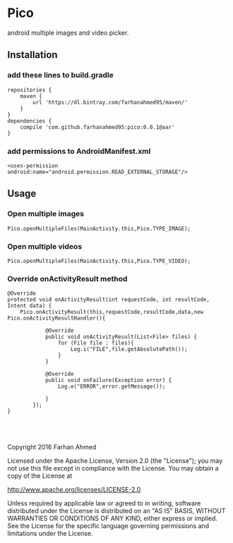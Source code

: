 # Pico
android multiple images and video picker.

## Installation
### add these lines to build.gradle
```
repositories {
    maven {
        url 'https://dl.bintray.com/farhanahmed95/maven/'
    }
}
dependencies {
    compile 'com.github.farhanahmed95:pico:0.0.1@aar'
}

```
### add permissions to AndroidManifest.xml
```
<uses-permission android:name="android.permission.READ_EXTERNAL_STORAGE"/>
```
## Usage
### Open multiple images
```
Pico.openMultipleFiles(MainActivity.this,Pico.TYPE_IMAGE);
```
### Open multiple videos
```
Pico.openMultipleFiles(MainActivity.this,Pico.TYPE_VIDEO);
```
### Override onActivityResult method
```
@Override
protected void onActivityResult(int requestCode, int resultCode, Intent data) {
    Pico.onActivityResult(this,requestCode,resultCode,data,new Pico.onActivityResultHandler(){

            @Override
            public void onActivityResult(List<File> files) {
                for (File file : files){
                    Log.i("FILE",file.getAbsolutePath());
                }
            }

            @Override
            public void onFailure(Exception error) {
                Log.e("ERROR",error.getMessage());

            }
        });
}
```
<br />
<br />
<br />
Copyright 2016 Farhan Ahmed

Licensed under the Apache License, Version 2.0 (the "License");
you may not use this file except in compliance with the License.
You may obtain a copy of the License at

http://www.apache.org/licenses/LICENSE-2.0

Unless required by applicable law or agreed to in writing, software
distributed under the License is distributed on an "AS IS" BASIS,
WITHOUT WARRANTIES OR CONDITIONS OF ANY KIND, either express or implied.
See the License for the specific language governing permissions and
limitations under the License.
